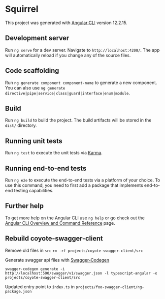 # Squirrel

This project was generated with [Angular CLI](https://github.com/angular/angular-cli) version 12.2.15.

## Development server

Run `ng serve` for a dev server. Navigate to `http://localhost:4200/`. The app will automatically reload if you change any of the source files.

## Code scaffolding

Run `ng generate component component-name` to generate a new component. You can also use `ng generate directive|pipe|service|class|guard|interface|enum|module`.

## Build

Run `ng build` to build the project. The build artifacts will be stored in the `dist/` directory.

## Running unit tests

Run `ng test` to execute the unit tests via [Karma](https://karma-runner.github.io).

## Running end-to-end tests

Run `ng e2e` to execute the end-to-end tests via a platform of your choice. To use this command, you need to first add a package that implements end-to-end testing capabilities.

## Further help

To get more help on the Angular CLI use `ng help` or go check out the [Angular CLI Overview and Command Reference](https://angular.io/cli) page.

## Rebuild coyote-swagger-client 

Remove old files in `src`
`rm -rf projects/coyote-swagger-client/src`

Generate swagger api files with [Swagger-Codegen](https://github.com/swagger-api/swagger-codegen)

`swagger-codegen generate -i http://localhost:500/swagger/v1/swagger.json -l typescript-angular -o projects/coyote-swagger-client/src`

Updated entry point to `index.ts` in `projects/foo-swagger-client/ng-package.json`
